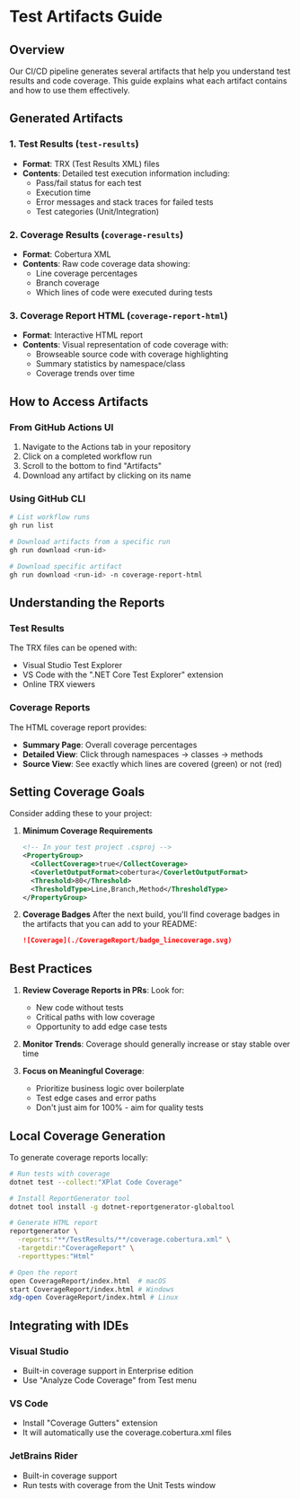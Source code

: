 # Test Artifacts Guide

## Overview

Our CI/CD pipeline generates several artifacts that help you understand test results and code coverage. This guide explains what each artifact contains and how to use them effectively.

## Generated Artifacts

### 1. Test Results (`test-results`)
- **Format**: TRX (Test Results XML) files
- **Contents**: Detailed test execution information including:
  - Pass/fail status for each test
  - Execution time
  - Error messages and stack traces for failed tests
  - Test categories (Unit/Integration)

### 2. Coverage Results (`coverage-results`)
- **Format**: Cobertura XML
- **Contents**: Raw code coverage data showing:
  - Line coverage percentages
  - Branch coverage
  - Which lines of code were executed during tests

### 3. Coverage Report HTML (`coverage-report-html`)
- **Format**: Interactive HTML report
- **Contents**: Visual representation of code coverage with:
  - Browseable source code with coverage highlighting
  - Summary statistics by namespace/class
  - Coverage trends over time

## How to Access Artifacts

### From GitHub Actions UI

1. Navigate to the Actions tab in your repository
2. Click on a completed workflow run
3. Scroll to the bottom to find "Artifacts"
4. Download any artifact by clicking on its name

### Using GitHub CLI

```bash
# List workflow runs
gh run list

# Download artifacts from a specific run
gh run download <run-id>

# Download specific artifact
gh run download <run-id> -n coverage-report-html
```

## Understanding the Reports

### Test Results
The TRX files can be opened with:
- Visual Studio Test Explorer
- VS Code with the ".NET Core Test Explorer" extension
- Online TRX viewers

### Coverage Reports
The HTML coverage report provides:
- **Summary Page**: Overall coverage percentages
- **Detailed View**: Click through namespaces → classes → methods
- **Source View**: See exactly which lines are covered (green) or not (red)

## Setting Coverage Goals

Consider adding these to your project:

1. **Minimum Coverage Requirements**
   ```xml
   <!-- In your test project .csproj -->
   <PropertyGroup>
     <CollectCoverage>true</CollectCoverage>
     <CoverletOutputFormat>cobertura</CoverletOutputFormat>
     <Threshold>80</Threshold>
     <ThresholdType>Line,Branch,Method</ThresholdType>
   </PropertyGroup>
   ```

2. **Coverage Badges**
   After the next build, you'll find coverage badges in the artifacts that you can add to your README:
   ```markdown
   ![Coverage](./CoverageReport/badge_linecoverage.svg)
   ```

## Best Practices

1. **Review Coverage Reports in PRs**: Look for:
   - New code without tests
   - Critical paths with low coverage
   - Opportunity to add edge case tests

2. **Monitor Trends**: Coverage should generally increase or stay stable over time

3. **Focus on Meaningful Coverage**: 
   - Prioritize business logic over boilerplate
   - Test edge cases and error paths
   - Don't just aim for 100% - aim for quality tests

## Local Coverage Generation

To generate coverage reports locally:

```bash
# Run tests with coverage
dotnet test --collect:"XPlat Code Coverage"

# Install ReportGenerator tool
dotnet tool install -g dotnet-reportgenerator-globaltool

# Generate HTML report
reportgenerator \
  -reports:"**/TestResults/**/coverage.cobertura.xml" \
  -targetdir:"CoverageReport" \
  -reporttypes:"Html"

# Open the report
open CoverageReport/index.html  # macOS
start CoverageReport/index.html # Windows
xdg-open CoverageReport/index.html # Linux
```

## Integrating with IDEs

### Visual Studio
- Built-in coverage support in Enterprise edition
- Use "Analyze Code Coverage" from Test menu

### VS Code
- Install "Coverage Gutters" extension
- It will automatically use the coverage.cobertura.xml files

### JetBrains Rider
- Built-in coverage support
- Run tests with coverage from the Unit Tests window
